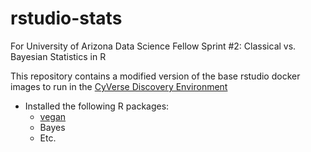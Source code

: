 # rstudio-stats
For University of Arizona Data Science Fellow Sprint #2: Classical vs. Bayesian Statistics in R

This repository contains a modified version of the base rstudio docker images to run in
the [CyVerse Discovery Environment](https://de.cyverse.org)

- Installed the following R packages:
  - [vegan](https://cran.r-project.org/web/packages/vegan/index.html)
  - Bayes
  - Etc.
